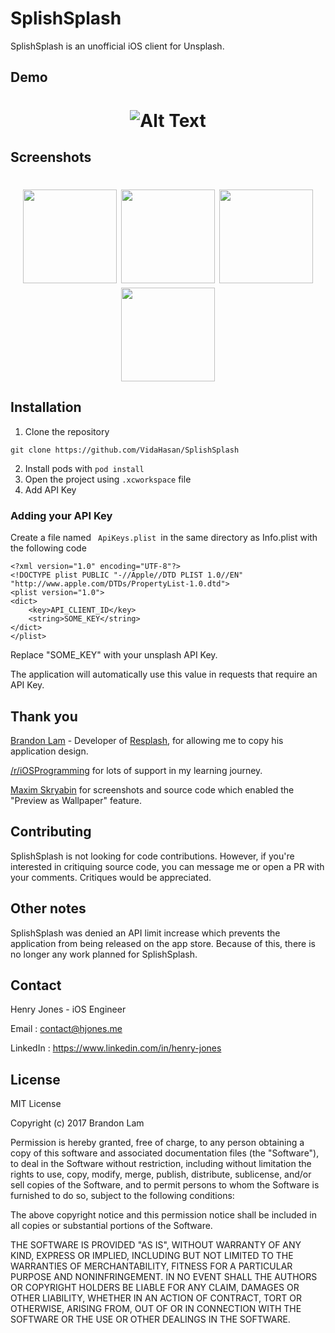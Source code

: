 # SplishSplash

SplishSplash is an unofficial iOS client for Unsplash. 

## Demo
<h1 align="center">

![Alt Text](https://im2.ezgif.com/tmp/ezgif-2-c9b64f34ebd6.gif)



</h1>


## Screenshots
<h1 align="center">
<img src="https://i.imgur.com/XKI3A2B.png" width="150"> 

<img src="https://i.imgur.com/PKX2bMC.png" width="150"> 

<img src="https://i.imgur.com/ZepNrkW.png" width="150"> 
<img src="https://i.imgur.com/QVrnggd.png" width="150">
</h1>

## Installation

 1. Clone the repository

``` 
git clone https://github.com/VidaHasan/SplishSplash

```
2. Install pods  with <code>pod install </code>
3. Open the project using <code>.xcworkspace</code> file
4. Add API Key


### Adding your API Key
Create a file named <code> ApiKeys.plist </code>in the same directory as Info.plist with the following code
```
<?xml version="1.0" encoding="UTF-8"?>
<!DOCTYPE plist PUBLIC "-//Apple//DTD PLIST 1.0//EN" "http://www.apple.com/DTDs/PropertyList-1.0.dtd">
<plist version="1.0">
<dict>
	<key>API_CLIENT_ID</key>
	<string>SOME_KEY</string>
</dict>
</plist>
```
Replace "SOME_KEY" with your unsplash API Key.

The application will automatically use this value in requests that require an API Key. 


## Thank you
[Brandon Lam](https://b-lam.github.io/) - Developer of [Resplash](https://github.com/b-lam/Resplash), for allowing me to copy his application design. 

[/r/iOSProgramming](https://reddit.com/r/iosprogramming) for lots of support in my learning journey. 

[Maxim Skryabin](https://github.com/moridaffy/) for screenshots and source code which enabled the "Preview as Wallpaper" feature. 

## Contributing
SplishSplash is not looking for code contributions. However, if you're interested in critiquing source code, you can message me or open a PR with your comments. Critiques would be appreciated.

## Other notes
SplishSplash was denied an API limit increase which prevents the application from being released on the app store. Because of this, there is no longer any work planned for SplishSplash. 

## Contact 
Henry Jones - iOS Engineer

Email : contact@hjones.me 

LinkedIn : https://www.linkedin.com/in/henry-jones

## License
MIT License

Copyright (c) 2017 Brandon Lam

Permission is hereby granted, free of charge, to any person obtaining a copy
of this software and associated documentation files (the "Software"), to deal
in the Software without restriction, including without limitation the rights
to use, copy, modify, merge, publish, distribute, sublicense, and/or sell
copies of the Software, and to permit persons to whom the Software is
furnished to do so, subject to the following conditions:

The above copyright notice and this permission notice shall be included in all
copies or substantial portions of the Software.

THE SOFTWARE IS PROVIDED "AS IS", WITHOUT WARRANTY OF ANY KIND, EXPRESS OR
IMPLIED, INCLUDING BUT NOT LIMITED TO THE WARRANTIES OF MERCHANTABILITY,
FITNESS FOR A PARTICULAR PURPOSE AND NONINFRINGEMENT. IN NO EVENT SHALL THE
AUTHORS OR COPYRIGHT HOLDERS BE LIABLE FOR ANY CLAIM, DAMAGES OR OTHER
LIABILITY, WHETHER IN AN ACTION OF CONTRACT, TORT OR OTHERWISE, ARISING FROM,
OUT OF OR IN CONNECTION WITH THE SOFTWARE OR THE USE OR OTHER DEALINGS IN THE
SOFTWARE.